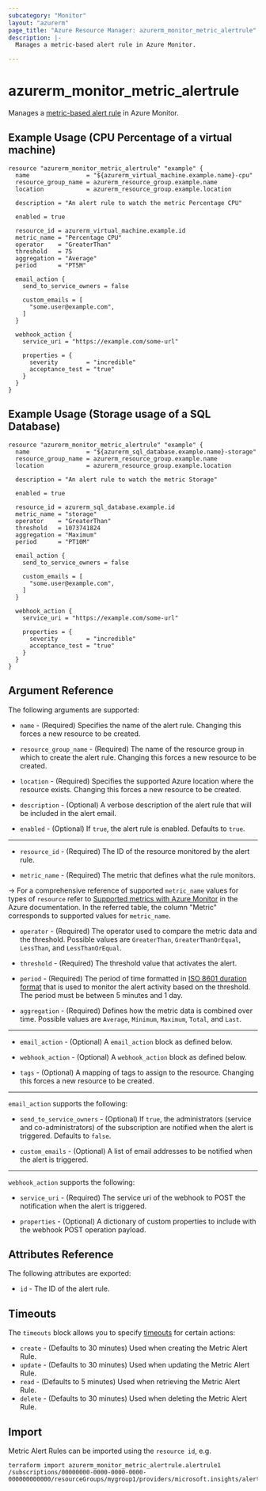 ```yaml
---
subcategory: "Monitor"
layout: "azurerm"
page_title: "Azure Resource Manager: azurerm_monitor_metric_alertrule"
description: |-
  Manages a metric-based alert rule in Azure Monitor.

---
```


# azurerm_monitor_metric_alertrule

Manages a [metric-based alert rule](https://docs.microsoft.com/en-us/azure/monitoring-and-diagnostics/monitor-quick-resource-metric-alert-portal) in Azure Monitor.

## Example Usage (CPU Percentage of a virtual machine)

```hcl
resource "azurerm_monitor_metric_alertrule" "example" {
  name                = "${azurerm_virtual_machine.example.name}-cpu"
  resource_group_name = azurerm_resource_group.example.name
  location            = azurerm_resource_group.example.location

  description = "An alert rule to watch the metric Percentage CPU"

  enabled = true

  resource_id = azurerm_virtual_machine.example.id
  metric_name = "Percentage CPU"
  operator    = "GreaterThan"
  threshold   = 75
  aggregation = "Average"
  period      = "PT5M"

  email_action {
    send_to_service_owners = false

    custom_emails = [
      "some.user@example.com",
    ]
  }

  webhook_action {
    service_uri = "https://example.com/some-url"

    properties = {
      severity        = "incredible"
      acceptance_test = "true"
    }
  }
}
```

## Example Usage (Storage usage of a SQL Database)

```hcl
resource "azurerm_monitor_metric_alertrule" "example" {
  name                = "${azurerm_sql_database.example.name}-storage"
  resource_group_name = azurerm_resource_group.example.name
  location            = azurerm_resource_group.example.location

  description = "An alert rule to watch the metric Storage"

  enabled = true

  resource_id = azurerm_sql_database.example.id
  metric_name = "storage"
  operator    = "GreaterThan"
  threshold   = 1073741824
  aggregation = "Maximum"
  period      = "PT10M"

  email_action {
    send_to_service_owners = false

    custom_emails = [
      "some.user@example.com",
    ]
  }

  webhook_action {
    service_uri = "https://example.com/some-url"

    properties = {
      severity        = "incredible"
      acceptance_test = "true"
    }
  }
}
```

## Argument Reference

The following arguments are supported:

* `name` - (Required) Specifies the name of the alert rule. Changing this forces a new resource to be created.

* `resource_group_name` - (Required) The name of the resource group in which to create the alert rule. Changing this forces a new resource to be created.

* `location` - (Required) Specifies the supported Azure location where the resource exists. Changing this forces a new resource to be created.

* `description` - (Optional) A verbose description of the alert rule that will be included in the alert email.

* `enabled` - (Optional) If `true`, the alert rule is enabled. Defaults to `true`.

---

* `resource_id` - (Required) The ID of the resource monitored by the alert rule.

* `metric_name` - (Required) The metric that defines what the rule monitors.

-> For a comprehensive reference of supported `metric_name` values for types of `resource` refer to [Supported metrics with Azure Monitor](https://docs.microsoft.com/en-us/azure/monitoring-and-diagnostics/monitoring-supported-metrics) in the Azure documentation. In the referred table, the column "Metric" corresponds to supported values for `metric_name`.

* `operator` - (Required) The operator used to compare the metric data and the threshold. Possible values are `GreaterThan`, `GreaterThanOrEqual`, `LessThan`, and `LessThanOrEqual`.

* `threshold` - (Required) The threshold value that activates the alert.

* `period` - (Required) The period of time formatted in [ISO 8601 duration format](https://en.wikipedia.org/wiki/ISO_8601#Durations) that is used to monitor the alert activity based on the threshold. The period must be between 5 minutes and 1 day.

* `aggregation` - (Required) Defines how the metric data is combined over time. Possible values are `Average`, `Minimum`, `Maximum`, `Total`, and `Last`.

---

* `email_action` - (Optional) A `email_action` block as defined below.

* `webhook_action` - (Optional) A `webhook_action` block as defined below.

* `tags` - (Optional) A mapping of tags to assign to the resource. Changing this forces a new resource to be created.

---

`email_action` supports the following:

* `send_to_service_owners` - (Optional) If `true`, the administrators (service and co-administrators) of the subscription are notified when the alert is triggered. Defaults to `false`.

* `custom_emails` - (Optional) A list of email addresses to be notified when the alert is triggered.

---

`webhook_action` supports the following:

* `service_uri` - (Required) The service uri of the webhook to POST the notification when the alert is triggered.

* `properties` - (Optional) A dictionary of custom properties to include with the webhook POST operation payload.

## Attributes Reference

The following attributes are exported:

* `id` - The ID of the alert rule.

## Timeouts

The `timeouts` block allows you to specify [timeouts](https://www.terraform.io/docs/configuration/resources.html#timeouts) for certain actions:

* `create` - (Defaults to 30 minutes) Used when creating the Metric Alert Rule.
* `update` - (Defaults to 30 minutes) Used when updating the Metric Alert Rule.
* `read` - (Defaults to 5 minutes) Used when retrieving the Metric Alert Rule.
* `delete` - (Defaults to 30 minutes) Used when deleting the Metric Alert Rule.

## Import

Metric Alert Rules can be imported using the `resource id`, e.g.

```
terraform import azurerm_monitor_metric_alertrule.alertrule1 /subscriptions/00000000-0000-0000-0000-000000000000/resourceGroups/mygroup1/providers/microsoft.insights/alertrules/alertrule1
```
